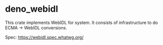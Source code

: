 # deno_webidl

This crate implements WebIDL for system. It consists of infrastructure to do ECMA
-> WebIDL conversions.

Spec: https://webidl.spec.whatwg.org/
